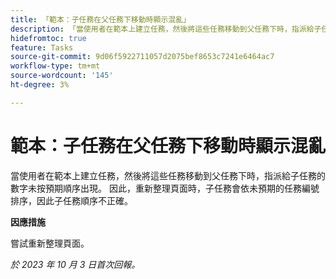 ```yaml
---
title: 「範本：子任務在父任務下移動時顯示混亂」
description: 「當使用者在範本上建立任務，然後將這些任務移動到父任務下時，指派給子任務的數字未按預期順序出現。 因此，重新整理頁面時，子任務會依未預期的任務編號排序，因此子任務順序不正確。」
hidefromtoc: true
feature: Tasks
source-git-commit: 9d06f5922711057d2075bef8653c7241e6464ac7
workflow-type: tm+mt
source-wordcount: '145'
ht-degree: 3%

---
```



# 範本：子任務在父任務下移動時顯示混亂

當使用者在範本上建立任務，然後將這些任務移動到父任務下時，指派給子任務的數字未按預期順序出現。 因此，重新整理頁面時，子任務會依未預期的任務編號排序，因此子任務順序不正確。

**因應措施**

嘗試重新整理頁面。

_於 2023 年 10 月 3 日首次回報。_
